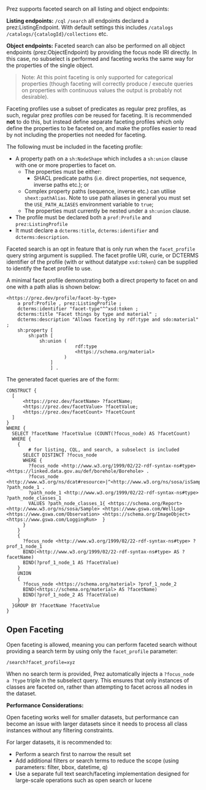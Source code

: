 Prez supports faceted search on all listing and object endpoints:

**Listing endpoints:**
`/cql`
`/search`
all endpoints declared a prez:ListingEndpoint. With default settings this includes `/catalogs` `/catalogs/{catalogId}/collections` etc.

**Object endpoints:**
Faceted search can also be performed on all object endpoints (prez:ObjectEndpoint) by providing the focus node IRI directly. In this case, no subselect is performed and faceting works the same way for the properties of the single object.

> Note: At this point faceting is only supported for categorical properties (though faceting will correctly produce / execute queries on properties with continuous values the output is probably not desirable).

Faceting profiles use a subset of predicates as regular prez profiles, as such, regular prez profiles _can_ be reused for faceting. It is recommended **not** to do this, but instead define separate faceting profiles which only define the properties to be faceted on, and make the profiles easier to read by not including the properties not needed for faceting.

The following must be included in the faceting profile:

- A property path on a `sh:NodeShape` which includes a `sh:union` clause with one or more properties to facet on.
  - The properties must be either:
    - SHACL predicate paths (i.e. direct properties, not sequence, inverse paths etc.); or 
  - Complex property paths (sequence, inverse etc.) can utilise `shext:pathAlias`. Note to use path aliases in general you must set the `USE_PATH_ALIASES` environment variable to `true`;
  - The properties must currently be nested under a `sh:union` clause.
- The profile must be declared both a `prof:Profile` and `prez:ListingProfile`
- It must declare a `dcterms:title`, `dcterms:identifier` and `dcterms:description`.

Faceted search is an opt in feature that is only run when the `facet_profile` query string argument is supplied. The facet profile URI, curie, or DCTERMS identifier of the profile (with or without datatype `xsd:token`) can be supplied to identify the facet profile to use.

A minimal facet profile demonstrating both a direct property to facet on and one with a path alias is shown below:

```turtle
<https://prez.dev/profile/facet-by-type>
    a prof:Profile , prez:ListingProfile ;
    dcterms:identifier "facet-type"^^xsd:token ;
    dcterms:title "Facet things by type and material" ;
    dcterms:description "Allows faceting by rdf:type and sdo:material" ;
    sh:property [ 
        sh:path [ 
            sh:union (
                         rdf:type 
                         <https://schema.org/material>
                     )
                ]
                ] .
```

The generated facet queries are of the form:
```sparql
CONSTRUCT {
  [
      <https://prez.dev/facetName> ?facetName;
      <https://prez.dev/facetValue> ?facetValue;
      <https://prez.dev/facetCount> ?facetCount
  ] 
}
WHERE {
  SELECT ?facetName ?facetValue (COUNT(?focus_node) AS ?facetCount)
  WHERE {
    {
        # for listing, CQL, and search, a subselect is included
      SELECT DISTINCT ?focus_node
      WHERE {
        ?focus_node <http://www.w3.org/1999/02/22-rdf-syntax-ns#type> <https://linked.data.gov.au/def/borehole/Borehole> .
        ?focus_node <http://www.w3.org/ns/dcat#resource>|^<http://www.w3.org/ns/sosa/isSampleOf> ?path_node_1 .
        ?path_node_1 <http://www.w3.org/1999/02/22-rdf-syntax-ns#type> ?path_node_classes_1
        VALUES ?path_node_classes_1{ <https://schema.org/Report> <http://www.w3.org/ns/sosa/Sample> <https://www.gswa.com/WellLog> <https://www.gswa.com/Observation> <https://schema.org/ImageObject> <https://www.gswa.com/LoggingRun>  }
      }
    }
    {
      ?focus_node <http://www.w3.org/1999/02/22-rdf-syntax-ns#type> ?prof_1_node_1
      BIND(<http://www.w3.org/1999/02/22-rdf-syntax-ns#type> AS ?facetName)
      BIND(?prof_1_node_1 AS ?facetValue)
    }
    UNION
    {
      ?focus_node <https://schema.org/material> ?prof_1_node_2
      BIND(<https://schema.org/material> AS ?facetName)
      BIND(?prof_1_node_2 AS ?facetValue)
    }
  }GROUP BY ?facetName ?facetValue
}
```

## Open Faceting

Open faceting is allowed, meaning you can perform faceted search without providing a search term by using only the `facet_profile` parameter:

```
/search?facet_profile=xyz
```

When no search term is provided, Prez automatically injects a `?focus_node a ?type` triple in the subselect query. This ensures that only instances of classes are faceted on, rather than attempting to facet across all nodes in the dataset.

**Performance Considerations:**

Open faceting works well for smaller datasets, but performance can become an issue with larger datasets since it needs to process all class instances without any filtering constraints.

For larger datasets, it is recommended to:
- Perform a search first to narrow the result set
- Add additional filters or search terms to reduce the scope (using parameters: filter, bbox, datetime, q)
- Use a separate full text search/faceting implementation designed for large-scale operations such as open search or lucene
```
